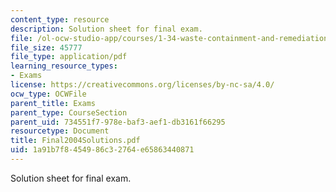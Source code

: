 ```yaml
---
content_type: resource
description: Solution sheet for final exam.
file: /ol-ocw-studio-app/courses/1-34-waste-containment-and-remediation-technology-spring-2004/1a91b7f8454986c32764e65863440871_Final2004Solutions.pdf
file_size: 45777
file_type: application/pdf
learning_resource_types:
- Exams
license: https://creativecommons.org/licenses/by-nc-sa/4.0/
ocw_type: OCWFile
parent_title: Exams
parent_type: CourseSection
parent_uid: 734551f7-978e-baf3-aef1-db3161f66295
resourcetype: Document
title: Final2004Solutions.pdf
uid: 1a91b7f8-4549-86c3-2764-e65863440871
---
```

Solution sheet for final exam.